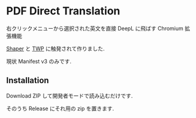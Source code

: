 # PDF Direct Translation

右クリックメニューから選択された英文を直接 DeepL に飛ばす Chromium 拡張機能

[Shaper](https://dream-exp.net/shaper/) と [TWP](https://github.com/FilipePS/Traduzir-paginas-web/tree/master) に触発されて作りました.

現状 Manifest v3 のみです.

## Installation

Download ZIP して開発者モードで読み込むだけです.

そのうち Release にそれ用の zip を置きます.

